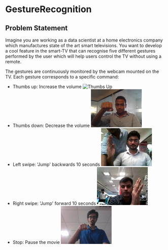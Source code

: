 # GestureRecognition

## Problem Statement

Imagine you are working as a data scientist at a home electronics company which manufactures state of the art smart televisions. You want to develop a cool feature in the smart-TV that can recognise five different gestures performed by the user which will help users control the TV without using a remote.

The gestures are continuously monitored by the webcam mounted on the TV. Each gesture corresponds to a specific command:

* Thumbs up:  Increase the volume
![Thumbs Up](thumps_up.gif)
* Thumbs down: Decrease the volume
![Thumbs Down](thumbs_down.gif)
* Left swipe: 'Jump' backwards 10 seconds
![Left Swipe](left_swipe.gif)
* Right swipe: 'Jump' forward 10 seconds
![Right Swipe](right_swipe.gif)
* Stop: Pause the movie
![Stop](stop.gif)

